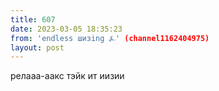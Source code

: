 ```yaml
---
title: 607
date: 2023-03-05 18:35:23
from: 'endless шизing ⍼' (channel1162404975)
layout: post
---
```


релааа-аакс тэйк ит иизии
